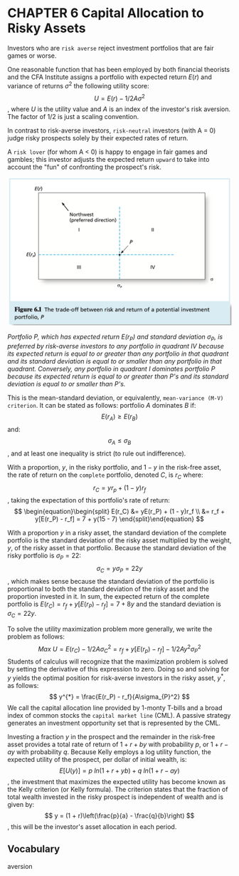 # CHAPTER 6 Capital Allocation to Risky Assets

Investors who are `risk averse` reject investment portfolios that are fair games or worse.

One reasonable function that has been employed by both financial theorists and the CFA Institute assigns a portfolio with expected return $E(r)$ and variance of returns $\sigma^2$ the following utility score:
$$
U = E(r) - 1/2A\sigma^2
$$
, where $U$ is the utility value and $A$ is an index of the investor's risk aversion. The factor of $1/2$ is just a scaling convention.

In contrast to risk-averse investors, `risk-neutral` investors (with A = 0) judge risky prospects solely by their expected rates of return.

A `risk lover` (for whom A < 0) is happy to engage in fair games and gambles; this investor adjusts the expected return `upward` to take into account the "fun" of confronting the prospect's risk.

![6_1](res/6_1.png)

*Portfolio $P$, which has expected return $E(r_P)$ and standard deviation $\sigma_{P}$, is preferred by risk-averse investors to any portfolio in quadrant $IV$ because its expected return is equal to or greater than any portfolio in that quadrant and its standard deviation is equal to or smaller than any portfolio in that quadrant. Conversely, any portfolio in quadrant $I$ dominates portfolio $P$ because its expected return is equal to or greater than P's and its standard deviation is equal to or smaller than P's.*

This is the mean-standard deviation, or equivalently, `mean-variance (M-V) criterion`. It can be stated as follows: portfolio $A$ dominates $B$ if:
$$
E(r_A) \geq E(r_B)
$$
and:
$$
\sigma_A \leq \sigma_B
$$
, and at least one inequality is strict (to rule out indifference).

With a proportion, $y$, in the risky portfolio, and $1 - y$ in the risk-free asset, the rate of return on the `complete` portfolio, denoted $C$, is $r_C$ where:
$$
r_C = yr_p + (1 - y)r_f
$$
, taking the expectation of this portfolio's rate of return:
$$
\begin{equation}\begin{split}
E(r_C) &= yE(r_P) + (1 - y)r_f \\
&= r_f + y[E(r_P) - r_f] = 7 + y(15 - 7)
\end{split}\end{equation}
$$

With a proportion $y$ in a risky asset, the standard deviation of the complete portfolio is the standard deviation of the risky asset multiplied by the weight, $y$, of the risky asset in that portfolio. Because the standard deviation of the risky portfolio is $\sigma_{P} = 22%$:
$$
\sigma_{C} = y\sigma_{P} = 22y
$$
, which makes sense because the standard deviation of the portfolio is proportional to both the standard deviation of the risky asset and the proportion invested in it. In sum, the expected return of the complete portfolio is $E(r_C) = r_f + y[E(r_P) - r_f] = 7 + 8y$ and the standard deviation is $\sigma_{C} = 22y$.

To solve the utility maximization problem more generally, we write the problem as follows:
$$
Max\ U = E(r_C) - 1/2A\sigma_{C}^2 = r_f + y[E(r_p) - r_f] - 1/2Ay^2\sigma_{P}^2
$$
Students of calculus will recognize that the maximization problem is solved by setting the derivative of this expression to zero. Doing so and solving for $y$ yields the optimal position for risk-averse investors in the risky asset, $y^{*}$, as follows:
$$
y^{*} = \frac{E(r_P) - r_f}{A\sigma_{P}^2}
$$
We call the capital allocation line provided by 1-monty T-bills and a broad index of common stocks the `capital market line` (CML). A passive strategy generates an investment opportunity set that is represented by the CML.

Investing a fraction $y$ in the prospect and the remainder in the risk-free asset provides a total rate of return of $1 + r + by$ with probability $p$, or $1 + r - ay$ with probability $q$. Because Kelly employs a log utility function, the expected utility of the prospect, per dollar of initial wealth, is:
$$
E[U(y)] = p\ ln(1 + r + yb) + q\ ln(1 + r - ay)
$$
, the investment that maximizes the expected utility has become known as the Kelly criterion (or Kelly formula). The criterion states that the fraction of total wealth invested in the risky prospect is independent of wealth and is given by:
$$
y = (1 + r)\left(\frac{p}{a} - \frac{q}{b}\right)
$$
, this will be the investor's asset allocation in each period.



## Vocabulary

aversion

